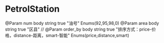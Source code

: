 # PetrolStation


@Param num body string true "油号" Enums(92,95,98,0)
@Param area body string true "区县"
// @Param order_by body string true "排序方式：price-价格，distance-距离，smart-智能" Enums(price,distance,smart)